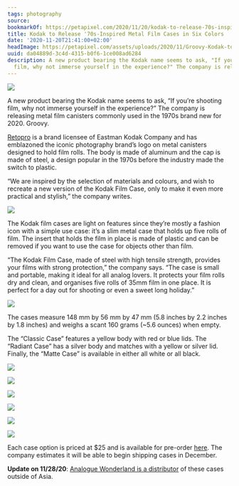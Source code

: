 ```yaml
---
tags: photography
source:
bookmarkOf: https://petapixel.com/2020/11/20/kodak-to-release-70s-inspired-metal-film-cases-in-six-colors/
title: Kodak to Release '70s-Inspired Metal Film Cases in Six Colors
date: '2020-11-20T21:41:00+02:00'
headImage: https://petapixel.com/assets/uploads/2020/11/Groovy-Kodak-to-Release-70s-Inspired-Metal-Film-Cases-in-Six-Colors.jpg
uuid: da04889d-3c4d-4315-b0f6-1ce008ad6284
description: A new product bearing the Kodak name seems to ask, "If you're shooting
  film, why not immerse yourself in the experience?" The company is releasing metal
---
```


![](https://petapixel.com/assets/uploads/2020/11/Groovy-Kodak-to-Release-70s-Inspired-Metal-Film-Cases-in-Six-Colors-800x420.jpg)

A new product bearing the Kodak name seems to ask, “If you’re shooting film, why not immerse yourself in the experience?” The company is releasing metal film canisters commonly used in the 1970s brand new for 2020. Groovy.

[Retopro](https://www.kodakfilmcase.retopro.co/) is a brand licensee of Eastman Kodak Company and has emblazoned the iconic photography brand’s logo on metal canisters designed to hold film rolls. The body is made of aluminum and the cap is made of steel, a design popular in the 1970s before the industry made the switch to plastic.

“We are inspired by the selection of materials and colours, and wish to recreate a new version of the Kodak Film Case, only to make it even more practical and stylish,” the company writes.

![](https://petapixel.com/assets/uploads/2020/11/NZ65299_2-800x533.jpg)

The Kodak film cases are light on features since they’re mostly a fashion icon with a simple use case: it’s a slim metal case that holds up five rolls of film. The insert that holds the film in place is made of plastic and can be removed if you want to use the case for objects other than film.

“The Kodak Film Case, made of steel with high tensile strength, provides your films with strong protection,” the company says. “The case is small and portable, making it ideal for all analog lovers. It protects your film rolls dry and clean, and organises five rolls of 35mm film in one place. It is perfect for a day out for shooting or even a sweet long holiday.”

![](https://petapixel.com/assets/uploads/2020/11/NZ65367-800x464.jpg)

The cases measure 148 mm by 56 mm by 47 mm (5.8 inches by 2.2 inches by 1.8 inches) and weighs a scant 160 grams (~5.6 ounces) when empty.

The “Classic Case” features a yellow body with red or blue lids. The “Radiant Case” has a silver body and matches with a yellow or silver lid. Finally, the “Matte Case” is available in either all white or all black.

![](https://petapixel.com/assets/uploads/2020/11/Classic-135_BLUE-800x800.jpg)

![](https://petapixel.com/assets/uploads/2020/11/Classic-135_RED-800x800.jpg)

![](https://petapixel.com/assets/uploads/2020/11/Radiant-135_SILVER-800x800.jpg)

![](https://petapixel.com/assets/uploads/2020/11/Radiant-135_YELLOW-800x800.jpg)

![](https://petapixel.com/assets/uploads/2020/11/Matte-135_BLACK-800x800.jpg)

![](https://petapixel.com/assets/uploads/2020/11/Matte-135_WHITE-800x800.jpg)

Each case option is priced at $25 and is available for pre-order [here](https://www.kodakfilmcase.retopro.co/collections/all). The company estimates it will be able to begin shipping cases in December.

**Update on 11/28/20**: [Analogue Wonderland is a distributor](https://analoguewonderland.co.uk/products/kodak-35mm-film-case) of these cases outside of Asia.